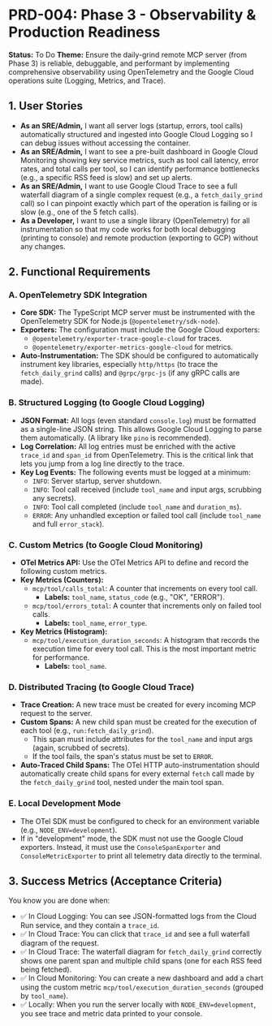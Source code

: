 # PRD-004: Phase 3 - Observability & Production Readiness

**Status:** To Do
**Theme:** Ensure the daily-grind remote MCP server (from Phase 3) is reliable, debuggable, and performant by implementing comprehensive observability using OpenTelemetry and the Google Cloud operations suite (Logging, Metrics, and Trace).

## 1. User Stories

-   **As an SRE/Admin,** I want all server logs (startup, errors, tool calls) automatically structured and ingested into Google Cloud Logging so I can debug issues without accessing the container.
-   **As an SRE/Admin,** I want to see a pre-built dashboard in Google Cloud Monitoring showing key service metrics, such as tool call latency, error rates, and total calls per tool, so I can identify performance bottlenecks (e.g., a specific RSS feed is slow) and set up alerts.
-   **As an SRE/Admin,** I want to use Google Cloud Trace to see a full waterfall diagram of a single complex request (e.g., a `fetch_daily_grind` call) so I can pinpoint exactly which part of the operation is failing or is slow (e.g., one of the 5 fetch calls).
-   **As a Developer,** I want to use a single library (OpenTelemetry) for all instrumentation so that my code works for both local debugging (printing to console) and remote production (exporting to GCP) without any changes.

## 2. Functional Requirements

### A. OpenTelemetry SDK Integration

-   **Core SDK:** The TypeScript MCP server must be instrumented with the OpenTelemetry SDK for Node.js (`@opentelemetry/sdk-node`).
-   **Exporters:** The configuration must include the Google Cloud exporters:
    -   `@opentelemetry/exporter-trace-google-cloud` for traces.
    -   `@opentelemetry/exporter-metrics-google-cloud` for metrics.
-   **Auto-Instrumentation:** The SDK should be configured to automatically instrument key libraries, especially `http/https` (to trace the `fetch_daily_grind` calls) and `@grpc/grpc-js` (if any gRPC calls are made).

### B. Structured Logging (to Google Cloud Logging)

-   **JSON Format:** All logs (even standard `console.log`) must be formatted as a single-line JSON string. This allows Google Cloud Logging to parse them automatically. (A library like `pino` is recommended).
-   **Log Correlation:** All log entries must be enriched with the active `trace_id` and `span_id` from OpenTelemetry. This is the critical link that lets you jump from a log line directly to the trace.
-   **Key Log Events:** The following events must be logged at a minimum:
    -   `INFO`: Server startup, server shutdown.
    -   `INFO`: Tool call received (include `tool_name` and input args, scrubbing any secrets).
    -   `INFO`: Tool call completed (include `tool_name` and `duration_ms`).
    -   `ERROR`: Any unhandled exception or failed tool call (include `tool_name` and full `error_stack`).

### C. Custom Metrics (to Google Cloud Monitoring)

-   **OTel Metrics API:** Use the OTel Metrics API to define and record the following custom metrics.
-   **Key Metrics (Counters):**
    -   `mcp/tool/calls_total`: A counter that increments on every tool call.
        -   **Labels:** `tool_name`, `status_code` (e.g., "OK", "ERROR").
    -   `mcp/tool/errors_total`: A counter that increments only on failed tool calls.
        -   **Labels:** `tool_name`, `error_type`.
-   **Key Metrics (Histogram):**
    -   `mcp/tool/execution_duration_seconds`: A histogram that records the execution time for every tool call. This is the most important metric for performance.
        -   **Labels:** `tool_name`.

### D. Distributed Tracing (to Google Cloud Trace)

-   **Trace Creation:** A new trace must be created for every incoming MCP request to the server.
-   **Custom Spans:** A new child span must be created for the execution of each tool (e.g., `run:fetch_daily_grind`).
    -   This span must include attributes for the `tool_name` and input args (again, scrubbed of secrets).
    -   If the tool fails, the span's status must be set to `ERROR`.
-   **Auto-Traced Child Spans:** The OTel HTTP auto-instrumentation should automatically create child spans for every external `fetch` call made by the `fetch_daily_grind` tool, nested under the main tool span.

### E. Local Development Mode

-   The OTel SDK must be configured to check for an environment variable (e.g., `NODE_ENV=development`).
-   If in "development" mode, the SDK must not use the Google Cloud exporters. Instead, it must use the `ConsoleSpanExporter` and `ConsoleMetricExporter` to print all telemetry data directly to the terminal.

## 3. Success Metrics (Acceptance Criteria)

You know you are done when:

-   ✅ In Cloud Logging: You can see JSON-formatted logs from the Cloud Run service, and they contain a `trace_id`.
-   ✅ In Cloud Trace: You can click that `trace_id` and see a full waterfall diagram of the request.
-   ✅ In Cloud Trace: The waterfall diagram for `fetch_daily_grind` correctly shows one parent span and multiple child spans (one for each RSS feed being fetched).
-   ✅ In Cloud Monitoring: You can create a new dashboard and add a chart using the custom metric `mcp/tool/execution_duration_seconds` (grouped by `tool_name`).
-   ✅ Locally: When you run the server locally with `NODE_ENV=development`, you see trace and metric data printed to your console.
